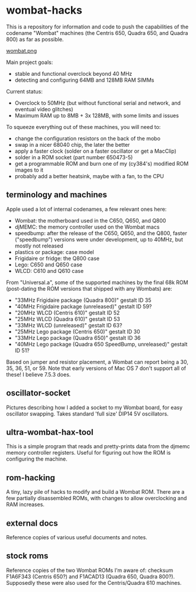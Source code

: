 wombat-hacks
============
This is a repository for information and code to push the capabilities of the codename "Wombat" machines (the Centris 650, Quadra 650, and Quadra 800) as far as possible.

[wombat.png](wombat.png)

Main project goals:
* stable and functional overclock beyond 40 MHz
* detecting and configuring 64MB and 128MB RAM SIMMs

Current status:
* Overclock to 50MHz (but without functional serial and network, and eventual video glitches)
* Maximum RAM up to 8MB + 3x 128MB, with some limits and issues

To squeeze everything out of these machines, you will need to:
* change the configuration resistors on the back of the mobo
* swap in a nicer 68040 chip, the later the better
* apply a faster clock (solder on a faster oscillator or get a MacClip)
* solder in a ROM socket (part number 650473-5)
* get a programmable ROM and burn one of my (cy384's) modified ROM images to it
* probably add a better heatsink, maybe with a fan, to the CPU

terminology and machines
------------------------
Apple used a lot of internal codenames, a few relevant ones here:

* Wombat: the motherboard used in the C650, Q650, and Q800
* djMEMC: the memory controller used on the Wombat macs
* speedbump: after the release of the C650, Q650, and the Q800, faster ("speedbump") versions were under development, up to 40MHz, but mostly not released
* plastics or package: case model
* Frigidaire or fridge: the Q800 case
* Lego: C650 and Q650 case
* WLCD: C610 and Q610 case

From "Universal.a", some of the supported machines by the final 68k ROM (post-dating the ROM versions that shipped with any Wombats) are:

* "33MHz Frigidaire package (Quadra 800)" gestalt ID 35
* "40MHz Frigidaire package (unreleased)" gestalt ID 59?
* "20MHz WLCD (Centris 610)" gestalt ID 52
* "25MHz WLCD (Quadra 610)" gestalt ID 53
* "33MHz WLCD (unreleased)" gestalt ID 63?
* "25MHz Lego package (Centris 650)" gestalt ID 30
* "33MHz Lego package (Quadra 650)" gestalt ID 36
* "40MHz Lego package (Quadra 650 SpeedBump, unreleased)" gestalt ID 51?

Based on jumper and resistor placement, a Wombat can report being a 30, 35, 36, 51, or 59.  Note that early versions of Mac OS 7 don't support all of these!  I believe 7.5.3 does.

oscillator-socket
-----------------
Pictures describing how I added a socket to my Wombat board, for easy oscillator swapping.  Takes standard 'full size' DIP14 5V oscillators.

ultra-wombat-hax-tool
---------------------
This is a simple program that reads and pretty-prints data from the djmemc memory controller registers.  Useful for figuring out how the ROM is configuring the machine.

rom-hacking
-----------
A tiny, lazy pile of hacks to modify and build a Wombat ROM.  There are a few partially disassembled ROMs, with changes to allow overclocking and RAM increases.

external docs
-------------
Reference copies of various useful documents and notes.

stock roms
----------
Reference copies of the two Wombat ROMs I'm aware of: checksum F1A6F343 (Centris 650?) and F1ACAD13 (Quadra 650, Quadra 800?).  Supposedly these were also used for the Centris/Quadra 610 machines.
